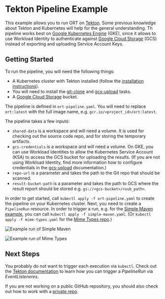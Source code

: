 # Tekton Pipeline Example

This example allows you to run ORT on [Tekton](https://tekton.dev/). Some previous knowledge about Tekton and Kubernetes
will help for the general understanding. Th pipeline works best on
[Google Kubernetes Engine](https://cloud.google.com/kubernetes-engine) (GKE), since it allows to use Workload Identity
to authenticate against [Google Cloud Storage](https://cloud.google.com/products/storage) (GCS) instead of exporting and
uploading Service Account Keys.

## Getting Started

To run the pipeline, you will need the following things:
* A Kubernetes cluster with Tekton installed (follow the
  [installation instructions](https://tekton.dev/docs/pipelines/install/)).
* You will need to install the [git-clone](https://hub.tekton.dev/tekton/task/git-clone) and
  [gcs-upload](https://hub.tekton.dev/tekton/task/gcs-upload) tasks.
* A [Google Cloud Storage](https://cloud.google.com/products/storage) bucket.

The pipeline is defined in `ort-pipeline.yaml`. You will need to replace `ort:latest` with the full image name, e.g.
`gcr.io/<project_id>/ort:latest`.

The pipeline takes a few inputs:
* `shared-data` is a workspace and will need a volume. It is used for checking out the source code repo, and for storing
  the temporary artifacts.
* `gcs-credentials` is a workspace and will need a volume. On GKE, you can use Workload Identities to allow the
  Kubernetes Service Account (KSA) to access the GCS bucket for uploading the results. (If you are not using Workload
  Identity, find more information how to configure credentials in the
  [gcs-upload](https://hub.tekton.dev/tekton/task/gcs-upload) documentation.)
* `repo-url` is a parameter and takes the path to the Git repo that should be scanned.
* `result-bucket-path` is a parameter and takes the path to GCS where the result report should be stored e.g.
  `gs://<gcs-bucket>/<sub_path>`.

In order to get started, call `kubectl apply -f ort-pipeline.yaml` to create the pipeline on your Kubernetes cluster.
Next, you need to create a `PipelineRun` resource. In order to trigger a run, e.g. for the
[Simple Maven example](https://github.com/MarcelBochtler/maven-simple), you can call
`kubectl apply -f simple-maven.yaml`. (Or `kubectl apply -f mime-types.yaml` for the
[Mime Types repo](https://github.com/jshttp/mime-types).)

![Example run of Simple Maven](images/simple-maven.png)

![Example run of Mime Types](images/mime-types.png)

## Next Steps

You probably do not want to trigger each execution via `kubectl`. Check out the
[Tekton documentation](https://tekton.dev/docs/triggers/) to learn how you can trigger a _PipelineRun_ via
_EventListeneres_.

If you are not working on a public GitHub repository, you should also check out how to work with a
[private repo](https://hub.tekton.dev/tekton/task/git-clone).
